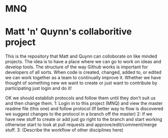 # MNQ
# Matt 'n' Quynn's collaboritive project

This is the repository that Matt and Quynn can colloborate on like minded projects.
The idea is to have a place where we can go to work on ideas and develop tools.
The structure of the way Github works is important for developers of all sorts.
When code is created, changed, added to, or edited we can work together as a team to continually improve it.
Whether we have thought of something new we want to create or just want to contribute by participating just login and do it!

OK we should establish protocols and follow them until they don't suit us and then change them.
  1: Login in to this project (MNQ) and view the master readme file (this one) and follow protocol
(If better way to flow is discovered we suggest changes to the protocol in a branch off the master)
  2: If we have new stuff to create or add just go right to the branch and start working otherwise
  start to look at pull requests and approve/edit/comment/merge stuff. 
  3: (Describe the workflow of other disciplines here) 
